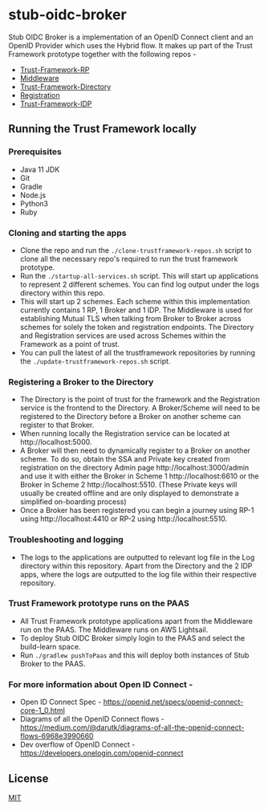 # stub-oidc-broker

Stub OIDC Broker is a implementation of an OpenID Connect client and an OpenID Provider which uses the Hybrid flow. It makes up part of the Trust Framework prototype together with the following repos -  

 * [Trust-Framework-RP](https://github.com/alphagov/stub-trustframework-rp) 
 * [Middleware](https://github.com/alphagov/middleware-in-the-middle)
 * [Trust-Framework-Directory](https://github.com/alphagov/trust-framework-directory-prototype)
 * [Registration](https://github.com/alphagov/tpp-registration-prototype)
 * [Trust-Framework-IDP](https://github.com/alphagov/trust-framework-idp)

## Running the Trust Framework locally 

### Prerequisites
* Java 11 JDK
* Git
* Gradle
* Node.js 
* Python3
* Ruby

### Cloning and starting the apps 
* Clone the repo and run the `./clone-trustframework-repos.sh` script to clone all the necessary repo's required to run the trust framework prototype.
* Run the `./startup-all-services.sh` script. This will start up applications to represent 2 different schemes. You can find log output under the logs directory within this repo. 
* This will start up 2 schemes. Each scheme within this implementation currently contains 1 RP, 1 Broker and 1 IDP. The Middleware is used for establishing Mutual TLS when talking from Broker to Broker across schemes for solely the token and registration endpoints. The Directory and Registration services are used across Schemes within the Framework as a point of trust. 
* You can pull the latest of all the trustframework repositories  by running the `./update-trustframework-repos.sh` script.


### Registering a Broker to the Directory 
* The Directory is the point of trust for the framework and the Registration service is the frontend to the Directory. A Broker/Scheme will need to be registered to the Directory before a Broker on another scheme can register to that Broker. 
* When running locally the Registration service can be located at http://localhost:5000. 
* A Broker will then need to dynamically register to a Broker on another scheme. To do so, obtain the SSA and Private key created from registration on the directory Admin page http://localhost:3000/admin and use it with either the Broker in Scheme 1 http://localhost:6610 or the Broker in Scheme 2 http://localhost:5510. (These Private keys will usually be created offline and are only displayed to demonstrate a simplified on-boarding process)
* Once a Broker has been registered you can begin a journey using RP-1 using http://localhost:4410 or RP-2 using http://localhost:5510.

### Troubleshooting and logging
* The logs to the applications are outputted to relevant log file in the Log directory within this repository. Apart from the Directory and the 2 IDP apps, where the logs are outputted to the log file within their respective repository. 

### Trust Framework prototype runs on the PAAS 
* All Trust Framework prototype applications apart from the Middleware run on the PAAS. The Middleware runs on AWS Lightsail. 
* To deploy Stub OIDC Broker simply login to the PAAS and select the build-learn space. 
* Run `./gradlew pushToPaas` and this will deploy both instances of Stub Broker to the PAAS. 

### For more information about Open ID Connect - 
* Open ID Connect Spec - https://openid.net/specs/openid-connect-core-1_0.html
* Diagrams of all the OpenID Connect flows - https://medium.com/@darutk/diagrams-of-all-the-openid-connect-flows-6968e3990660
* Dev overflow of OpenID Connect - https://developers.onelogin.com/openid-connect

## License

[MIT](https://github.com/alphagov/stub-oidc-broker/blob/master/LICENCE)
